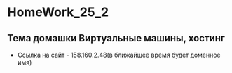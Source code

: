 # HomeWork_25_2
## Тема домашки Виртуальные машины, хостинг
+ Ссылка на сайт - 158.160.2.48(в ближайшее время будет доменное имя)
